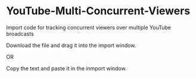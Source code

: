 # YouTube-Multi-Concurrent-Viewers
Import code for tracking concurrent viewers over multiple YouTube broadcasts

Download the file and drag it into the import window.

OR

Copy the text and paste it in the inmport window.
